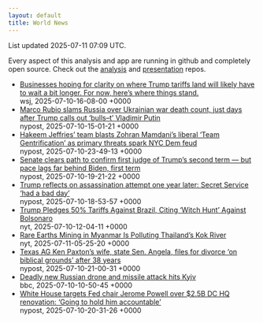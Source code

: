 ```yaml
---
layout: default
title: World News
---
```


<div markdown="0">
<div class="byline small text-muted">List updated <span class="datetime">2025-07-11 07:09 UTC</span>.</div>

<p>Every aspect of this analysis and app are running in github and completely open source. Check out the <a href="https://github.com/Castro-Media/Analysis">analysis</a> and <a href="https://github.com/Castro-Media/TopStoryReview.com">presentation</a> repos.</p>
<ul>
<li><a href='https://www.wsj.com/economy/trade/trump-tariffs-countries-goods-explained-b9878e1a'>Businesses hoping for clarity on where Trump tariffs land will likely have to wait a bit longer. For now, here&#8217;s where things stand.</a><div class='byline small text-muted'>wsj, <span class="datetime">2025-07-10-16-08-00 +0000</span></div></li>
<li><a href='https://nypost.com/2025/07/10/us-news/marco-rubio-meets-russias-sergei-lavrov-after-trump-calls-out-vladimir-putin/'>Marco Rubio slams Russia over Ukrainian war death count, just days after Trump calls out &#8216;bulls&#8211;t&#8217; Vladimir Putin</a><div class='byline small text-muted'>nypost, <span class="datetime">2025-07-10-15-01-21 +0000</span></div></li>
<li><a href='https://nypost.com/2025/07/10/us-news/hakeem-jeffries-team-blasts-zohran-mamdanis-liberal-team-gentrification-as-primary-threats-spark-nyc-dem-feud/'>Hakeem Jeffries&#8217; team blasts Zohran Mamdani&#8217;s liberal &#8216;Team Gentrification&#8217; as primary threats spark NYC Dem feud</a><div class='byline small text-muted'>nypost, <span class="datetime">2025-07-10-23-49-13 +0000</span></div></li>
<li><a href='https://nypost.com/2025/07/10/us-news/senate-clears-path-to-confirm-whitney-hermandorfer-as-first-judge-of-trumps-second-term/'>Senate clears path to confirm first judge of Trump&#8217;s second term &#8212; but pace lags far behind Biden, first term</a><div class='byline small text-muted'>nypost, <span class="datetime">2025-07-10-19-21-22 +0000</span></div></li>
<li><a href='https://nypost.com/2025/07/10/us-news/trump-reflects-on-butler-assassination-attempt-one-year-later-secret-service-had-a-bad-day/'>Trump reflects on assassination attempt one year later: Secret Service &#8216;had a bad day&#8217;</a><div class='byline small text-muted'>nypost, <span class="datetime">2025-07-10-18-53-57 +0000</span></div></li>
<li><a href='https://www.nytimes.com/2025/07/09/world/americas/brazil-trump-bolsonaro-lula-coup-tariff.html'>Trump Pledges 50% Tariffs Against Brazil, Citing &#8216;Witch Hunt&#8217; Against Bolsonaro</a><div class='byline small text-muted'>nyt, <span class="datetime">2025-07-10-12-04-11 +0000</span></div></li>
<li><a href='https://www.nytimes.com/2025/07/11/world/asia/myanmar-mining-thailand-china.html'>Rare Earths Mining in Myanmar Is Polluting Thailand&#8217;s Kok River</a><div class='byline small text-muted'>nyt, <span class="datetime">2025-07-11-05-25-20 +0000</span></div></li>
<li><a href='https://nypost.com/2025/07/10/us-news/texas-ag-ken-paxtons-wife-state-sen-angela-files-for-divorce-on-biblical-grounds-after-38-years/'>Texas AG Ken Paxton&#8217;s wife, state Sen. Angela, files for divorce &#8216;on biblical grounds&#8217; after 38 years</a><div class='byline small text-muted'>nypost, <span class="datetime">2025-07-10-21-00-31 +0000</span></div></li>
<li><a href='https://www.bbc.com/news/articles/cj3rvpe06rxo'>Deadly new Russian drone and missile attack hits Kyiv</a><div class='byline small text-muted'>bbc, <span class="datetime">2025-07-10-10-50-45 +0000</span></div></li>
<li><a href='https://nypost.com/2025/07/10/us-news/white-house-targets-fed-chair-jerome-powell-over-2-5b-dc-hq-renovation-were-going-to-hold-him-accountable/'>White House targets Fed chair Jerome Powell over $2.5B DC HQ renovation: &#8216;Going to hold him accountable&#8217;</a><div class='byline small text-muted'>nypost, <span class="datetime">2025-07-10-20-31-26 +0000</span></div></li>
</ul>
</div>
